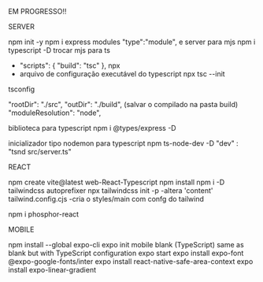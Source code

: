 EM PROGRESSO!!

SERVER

npm init -y
npm i express
modules "type":"module", e server para mjs
npm i typescript -D
trocar mjs para ts

-   "scripts": {
    "build": "tsc"
    },
    npx
-   arquivo de configuração executável do typescript
    npx tsc --init

tsconfig

"rootDir": "./src",
"outDir": "./build", (salvar o compilado na pasta build)
"moduleResolution": "node",

biblioteca para typescript
npm i @types/express -D

inicializador tipo nodemon para typescript
npm ts-node-dev -D
"dev" : "tsnd src/server.ts"

REACT

npm create vite@latest
web-React-Typescript
npm install
npm i -D tailwindcss autoprefixer
npx tailwindcss init -p
-altera 'content' tailwind.config.cjs
-cria o styles/main com confg do tailwind

npm i phosphor-react

MOBILE

npm install --global expo-cli
expo init mobile
blank (TypeScript) same as blank but with TypeScript configuration
expo start
expo install expo-font @expo-google-fonts/inter
expo install react-native-safe-area-context
expo install expo-linear-gradient